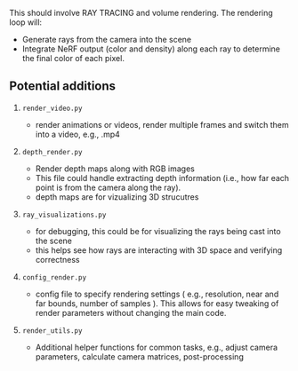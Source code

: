 This should involve RAY TRACING and volume rendering. The rendering loop will: 
 - Generate rays from the camera into the scene
 - Integrate NeRF output (color and density) along each ray to determine the final color of each pixel.


## Potential additions

1. `render_video.py`
    - render animations or videos, render multiple frames and switch them into a video, e.g., .mp4

2. `depth_render.py`
    - Render depth maps along with RGB images
    - This file could handle extracting depth information (i.e., how far each point is from the camera along the ray).
    - depth maps are for vizualizing 3D strucutres

3. `ray_visualizations.py`
    - for debugging, this could be for visualizing the rays being cast into the scene
    - this helps see how rays are interacting with 3D space and verifying correctness

4. `config_render.py`
    - config file to specify rendering settings ( e.g., resolution, near and far bounds, number of samples ). This allows for easy tweaking of render parameters without changing the main code.

5. `render_utils.py`
    - Additional helper functions for common tasks, e.g., adjust camera parameters, calculate camera matrices, post-processing